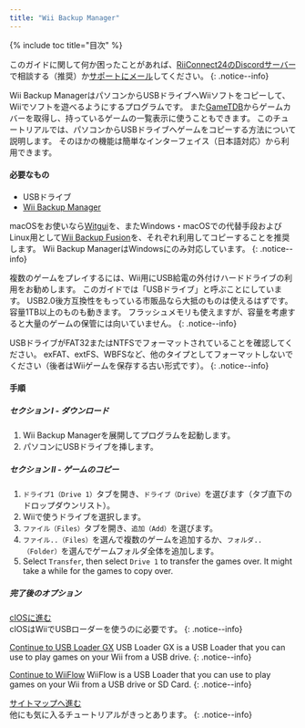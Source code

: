 ```yaml
---
title: "Wii Backup Manager"
---
```


{% include toc title="目次" %}

このガイドに関して何か困ったことがあれば、[RiiConnect24のDiscordサーバー](https://discord.gg/rc24)で相談する（推奨）か[サポートにメール](mailto:support@riiconnect24.net)してください。
{: .notice--info}

Wii Backup ManagerはパソコンからUSBドライブへWiiソフトをコピーして、Wiiでソフトを遊べるようにするプログラムです。 また[GameTDB](https://gametdb.com/)からゲームカバーを取得し、持っているゲームの一覧表示に使うこともできます。 このチュートリアルでは、パソコンからUSBドライブへゲームをコピーする方法について説明します。 そのほかの機能は簡単なインターフェイス（日本語対応）から利用できます。
#### 必要なもの

* USBドライブ
* [Wii Backup Manager](https://static.wiidatabase.de/Wii-Backup-Manager.zip)


macOSをお使いなら[Witgui](https://desairem.com/wordpress/category/witgui-download/)を、またWindows・macOSでの代替手段およびLinux用として[Wii Backup Fusion](https://github.com/larsenv/Wii-Backup-Fusion)を、それぞれ利用してコピーすることを推奨します。 Wii Backup ManagerはWindowsにのみ対応しています。
{: .notice--info}

複数のゲームをプレイするには、Wii用にUSB給電の外付けハードドライブの利用をお勧めします。 このガイドでは「USBドライブ」と呼ぶことにしています。 USB2.0後方互換性をもっている市販品なら大抵のものは使えるはずです。 容量1TB以上のものも動きます。 フラッシュメモリも使えますが、容量を考慮すると大量のゲームの保管には向いていません。
{: .notice--info}

USBドライブがFAT32またはNTFSでフォーマットされていることを確認してください。 exFAT、extFS、WBFSなど、他のタイプとしてフォーマットしないでください（後者はWiiゲームを保存する古い形式です）。
{: .notice--info}

#### 手順

##### セクション I - ダウンロード

1. Wii Backup Managerを展開してプログラムを起動します。
2. パソコンにUSBドライブを挿します。

##### セクション II - ゲームのコピー

1. `ドライブ1（Drive 1）`タブを開き、`ドライブ（Drive）`を選びます（タブ直下のドロップダウンリスト）。
2. Wiiで使うドライブを選択します。
3. `ファイル（Files）`タブを開き、`追加（Add）`を選びます。
4. `ファイル..（Files）`を選んで複数のゲームを追加するか、`フォルダ..（Folder）`を選んでゲームフォルダ全体を追加します。
5. Select `Transfer`, then select `Drive 1` to transfer the games over. It might take a while for the games to copy over.

##### 完了後のオプション

[cIOSに進む](cios)<br> cIOSはWiiでUSBローダーを使うのに必要です。
{: .notice--info}

[Continue to USB Loader GX](usbloadergx) USB Loader GX is a USB Loader that you can use to play games on your Wii from a USB drive.
{: .notice--info}

[Continue to WiiFlow](wiiflow) WiiFlow is a USB Loader that you can use to play games on your Wii from a USB drive or SD Card.
{: .notice--info}

[サイトマップへ進む](site-navigation)<br> 他にも気に入るチュートリアルがきっとあります。
{: .notice--info}
